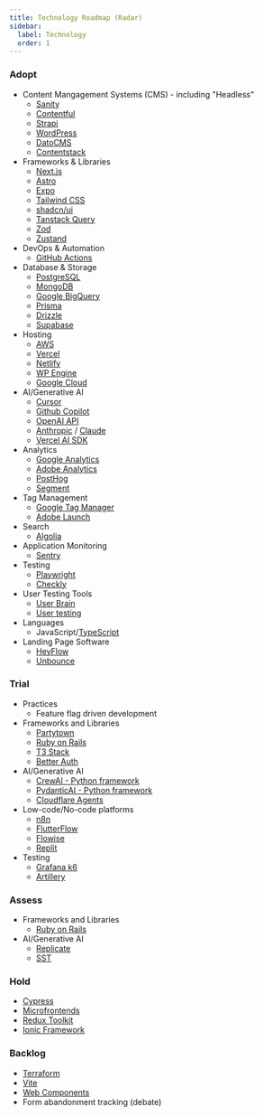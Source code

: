 ```yaml
---
title: Technology Roadmap (Radar)
sidebar:
  label: Technology
  order: 1
---
```


### Adopt

- Content Mangagement Systems (CMS) - including "Headless"
  - [Sanity](https://www.sanity.io/)
  - [Contentful](https://www.contentful.com/)
  - [Strapi](https://strapi.io/)
  - [WordPress](https://wordpress.org/)
  - [DatoCMS](https://www.datocms.com/)
  - [Contentstack](https://www.contentstack.com/)
- Frameworks & Libraries
  - [Next.js](https://nextjs.org/)
  - [Astro](https://astro.build/)
  - [Expo](https://docs.expo.dev/)
  - [Tailwind CSS](https://tailwindcss.com/)
  - [shadcn/ui](https://ui.shadcn.com/)
  - [Tanstack Query](https://tanstack.com/query)
  - [Zod](https://zod.dev/)
  - [Zustand](https://zustand-demo.pmnd.rs/)
- DevOps & Automation
  - [GitHub Actions](https://docs.github.com/en/actions)
- Database & Storage
  - [PostgreSQL](https://www.postgresql.org/)
  - [MongoDB](https://www.mongodb.com/)
  - [Google BigQuery](https://cloud.google.com/bigquery)
  - [Prisma](https://www.prisma.io/)
  - [Drizzle](https://orm.drizzle.team/)
  - [Supabase](https://supabase.io/)
- Hosting
  - [AWS](https://aws.amazon.com/)
  - [Vercel](https://vercel.com/)
  - [Netlify](https://www.netlify.com/)
  - [WP Engine](https://wpengine.com/)
  - [Google Cloud](https://cloud.google.com/)
- AI/Generative AI
  - [Cursor](https://cursor.com/)
  - [Github Copilot](https://github.com/features/copilot)
  - [OpenAI API](https://platform.openai.com/docs/)
  - [Anthropic](https://www.anthropic.com/) / [Claude](https://claude.ai/)
  - [Vercel AI SDK](https://sdk.vercel.ai/)
- Analytics
  - [Google Analytics](https://analytics.google.com/)
  - [Adobe Analytics](https://business.adobe.com/products/analytics/adobe-analytics.html)
  - [PostHog](https://posthog.com/)
  - [Segment](https://segment.com/)
- Tag Management
  - [Google Tag Manager](https://tagmanager.google.com/)
  - [Adobe Launch](https://launch.adobe.com/)
- Search
  - [Algolia](https://www.algolia.com/)
- Application Monitoring
  - [Sentry](https://sentry.io/)
- Testing
  - [Playwright](https://playwright.dev/)
  - [Checkly](https://checklyhq.com/)
- User Testing Tools
  - [User Brain](https://www.userbrain.com/en/)
  - [User testing](https://www.usertesting.com/)
- Languages
  - JavaScript/[TypeScript](https://www.typescriptlang.org/)
- Landing Page Software
  - [HeyFlow](https://heyflow.com/lp/landing-page-software/)
  - [Unbounce](https://unbounce.com/landing-pages-nb/)

### Trial

- Practices
  - Feature flag driven development
- Frameworks and Libraries
  - [Partytown](https://partytown.builder.io/)
  - [Ruby on Rails](https://rubyonrails.org/)
  - [T3 Stack](https://create.t3.gg/)
  - [Better Auth](https://www.better-auth.com/)
- AI/Generative AI
  - [CrewAI - Python framework](https://www.crewai.com/)
  - [PydanticAI - Python framework](https://ai.pydantic.dev/)
  - [Cloudflare Agents](https://developers.cloudflare.com/agents/)
- Low-code/No-code platforms
  - [n8n](https://n8n.io/)
  - [FlutterFlow](https://flutterflow.io/)
  - [Flowise](https://flowiseai.com/)
  - [Replit](https://replit.com/)
- Testing
  - [Grafana k6](https://k6.io/)
  - [Artillery](https://www.artillery.io/docs)

### Assess

- Frameworks and Libraries
  - [Ruby on Rails](https://rubyonrails.org/)
- AI/Generative AI
  - [Replicate](https://www.replicate.com/)
  - [SST](https://sst.dev/)

### Hold

- [Cypress](https://www.cypress.io/)
- [Microfrontends](https://micro-frontends.org/)
- [Redux Toolkit](https://redux-toolkit.js.org/)
- [Ionic Framework](https://ionicframework.com/)

### Backlog

- [Terraform](https://www.terraform.io/)
- [Vite](https://vitejs.dev/)
- [Web Components](https://developer.mozilla.org/en-US/docs/Web/Web_Components)
- Form abandonment tracking (debate)

